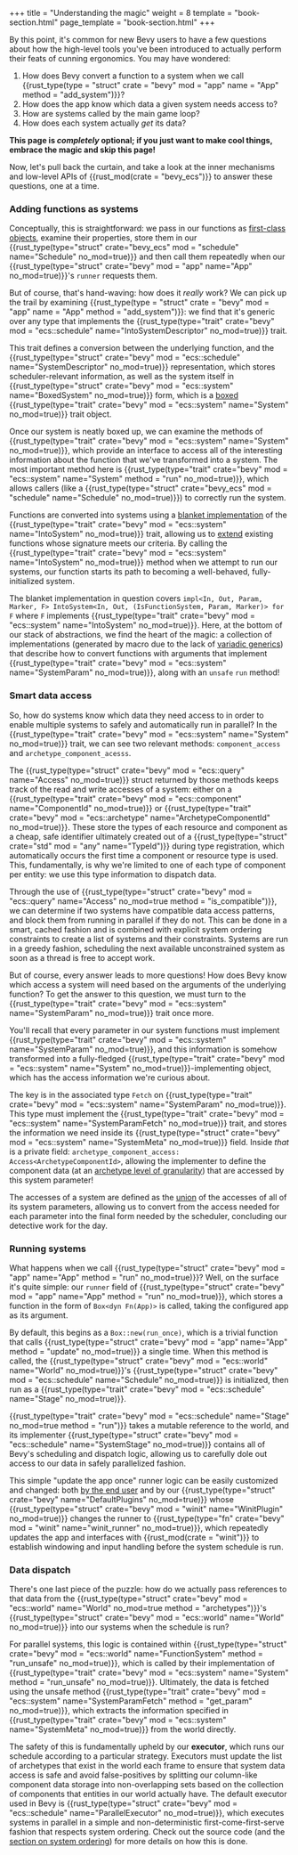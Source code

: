 +++
title = "Understanding the magic"
weight = 8
template = "book-section.html"
page_template = "book-section.html"
+++

By this point, it's common for new Bevy users to have a few questions about how the high-level tools you've been introduced to actually perform their feats of cunning ergonomics.
You may have wondered:

1. How does Bevy convert a function to a system when we call {{rust_type(type = "struct" crate = "bevy" mod = "app" name = "App" method = "add_system")}}?
2. How does the app know which data a given system needs access to?
3. How are systems called by the main game loop?
4. How does each system actually *get* its data?

**This page is *completely* optional; if you just want to make cool things, embrace the magic and skip this page!**

Now, let's pull back the curtain, and take a look at the inner mechanisms and low-level APIs of {{rust_mod(crate = "bevy_ecs")}} to answer these questions, one at a time.

### Adding functions as systems

Conceptually, this is straightforward: we pass in our functions as [first-class objects](https://en.wikipedia.org/wiki/First-class_function), examine their properties, store them in our {{rust_type(type="struct" crate="bevy_ecs" mod = "schedule" name="Schedule" no_mod=true)}} and then call them repeatedly when our {{rust_type(type="struct" crate="bevy" mod = "app" name="App" no_mod=true)}}'s `runner` requests them.

But of course, that's hand-waving: how does it *really* work?
We can pick up the trail by examining {{rust_type(type = "struct" crate = "bevy" mod = "app" name = "App" method = "add_system")}}: we find that it's generic over any type that implements the {{rust_type(type="trait" crate="bevy" mod = "ecs::schedule" name="IntoSystemDescriptor" no_mod=true)}} trait.

This trait defines a conversion between the underlying function, and the {{rust_type(type="struct" crate="bevy" mod = "ecs::schedule" name="SystemDescriptor" no_mod=true)}} representation, which stores scheduler-relevant information, as well as the system itself in {{rust_type(type="struct" crate="bevy" mod = "ecs::system" name="BoxedSystem" no_mod=true)}} form, which is a [boxed](https://doc.rust-lang.org/std/boxed/index.html) {{rust_type(type="trait" crate="bevy" mod = "ecs::system" name="System" no_mod=true)}} trait object.

Once our system is neatly boxed up, we can examine the methods of {{rust_type(type="trait" crate="bevy" mod = "ecs::system" name="System" no_mod=true)}}, which provide an interface to access all of the interesting information about the function that we've transformed into a system.
The most important method here is {{rust_type(type="trait" crate="bevy" mod = "ecs::system" name="System" method = "run" no_mod=true)}}, which allows callers (like a {{rust_type(type="struct" crate="bevy_ecs" mod = "schedule" name="Schedule" no_mod=true)}}) to correctly run the system.

Functions are converted into systems using a [blanket implementation](https://doc.rust-lang.org/book/ch10-02-traits.html#using-trait-bounds-to-conditionally-implement-methods) of the {{rust_type(type="trait" crate="bevy" mod = "ecs::system" name="IntoSystem" no_mod=true)}} trait, allowing us to [extend](http://xion.io/post/code/rust-extension-traits.html) existing functions whose signature meets our criteria.
By calling the {{rust_type(type="trait" crate="bevy" mod = "ecs::system" name="IntoSystem" no_mod=true)}} method when we attempt to run our systems, our function starts its path to becoming a well-behaved, fully-initialized system.

The blanket implementation in question covers `impl<In, Out, Param, Marker, F> IntoSystem<In, Out, (IsFunctionSystem, Param, Marker)> for F` where `F` implements {{rust_type(type="trait" crate="bevy" mod = "ecs::system" name="IntoSystem" no_mod=true)}}.
Here, at the bottom of our stack of abstractions, we find the heart of the magic: a collection of implementations (generated by macro due to the lack of [variadic generics](https://github.com/rust-lang/rfcs/issues/376)) that describe how to convert functions with arguments that implement {{rust_type(type="trait" crate="bevy" mod = "ecs::system" name="SystemParam" no_mod=true)}}, along with an `unsafe` `run` method!

### Smart data access

So, how do systems know which data they need access to in order to enable multiple systems to safely and automatically run in parallel?
In the {{rust_type(type="trait" crate="bevy" mod = "ecs::system" name="System" no_mod=true)}} trait, we can see two relevant methods: `component_access` and `archetype_component_acesss`.

The {{rust_type(type="struct" crate="bevy" mod = "ecs::query" name="Access" no_mod=true)}} struct returned by those methods keeps track of the read and write accesses of a system: either on a {{rust_type(type="trait" crate="bevy" mod = "ecs::component" name="ComponentId" no_mod=true)}} or {{rust_type(type="trait" crate="bevy" mod = "ecs::archetype" name="ArchetypeComponentId" no_mod=true)}}.
These store the types of each resource and component as a cheap, safe identifier ultimately created out of a {{rust_type(type="struct" crate="std" mod = "any" name="TypeId")}} during type registration, which automatically occurs the first time a component or resource type is used.
This, fundamentally, is why we're limited to one of each type of component per entity: we use this type information to dispatch data.

Through the use of {{rust_type(type="struct" crate="bevy" mod = "ecs::query" name="Access" no_mod=true method = "is_compatible")}}, we can determine if two systems have compatible data access patterns, and block them from running in parallel if they do not.
This can be done in a smart, cached fashion and is combined with explicit system ordering constraints to create a list of systems and their constraints.
Systems are run in a greedy fashion, scheduling the next available unconstrained system as soon as a thread is free to accept work.

But of course, every answer leads to more questions! How does Bevy know which access a system will need based on the arguments of the underlying function?
To get the answer to this question, we must turn to the {{rust_type(type="trait" crate="bevy" mod = "ecs::system" name="SystemParam" no_mod=true)}} trait once more.

You'll recall that every parameter in our system functions must implement {{rust_type(type="trait" crate="bevy" mod = "ecs::system" name="SystemParam" no_mod=true)}}, and this information is somehow transformed into a fully-fledged {{rust_type(type="trait" crate="bevy" mod = "ecs::system" name="System" no_mod=true)}}-implementing object, which has the access information we're curious about.

The key is in the associated type `Fetch` on {{rust_type(type="trait" crate="bevy" mod = "ecs::system" name="SystemParam" no_mod=true)}}.
This type must implement the {{rust_type(type="trait" crate="bevy" mod = "ecs::system" name="SystemParamFetch" no_mod=true)}} trait,
and stores the information we need inside its {{rust_type(type="struct" crate="bevy" mod = "ecs::system" name="SystemMeta" no_mod=true)}} field.
Inside *that* is a private field: `archetype_component_access: Access<ArchetypeComponentId>`, allowing the implementer to define the component data (at an [archetype level of granularity](https://github.com/bevyengine/bevy/pull/1525)) that are accessed by this system parameter!

The accesses of a system are defined as the [union](https://en.wikipedia.org/wiki/Union_(set_theory)) of the accesses of all of its system parameters, allowing us to convert from the access needed for each parameter into the final form needed by the scheduler, concluding our detective work for the day.

### Running systems

What happens when we call {{rust_type(type="struct" crate="bevy" mod = "app" name="App" method = "run" no_mod=true)}}?
Well, on the surface it's quite simple: our `runner` field of {{rust_type(type="struct" crate="bevy" mod = "app" name="App" method = "run" no_mod=true)}}, which stores a function in the form of `Box<dyn Fn(App)>` is called, taking the configured app as its argument.

By default, this begins as a `Box::new(run_once)`, which is a trivial function that calls {{rust_type(type="struct" crate="bevy" mod = "app" name="App" method = "update" no_mod=true)}} a single time.
When this method is called, the {{rust_type(type="struct" crate="bevy" mod = "ecs::world" name="World" no_mod=true)}}'s {{rust_type(type="struct" crate="bevy" mod = "ecs::schedule" name="Schedule" no_mod=true)}} is initialized, then run as a {{rust_type(type="trait" crate="bevy" mod = "ecs::schedule" name="Stage" no_mod=true)}}.

{{rust_type(type="trait" crate="bevy" mod = "ecs::schedule" name="Stage" no_mod=true method = "run")}} takes a mutable reference to the world, and its implementer {{rust_type(type="struct" crate="bevy" mod = "ecs::schedule" name="SystemStage" no_mod=true)}} contains all of Bevy's scheduling and dispatch logic, allowing us to carefully dole out access to our data in safely parallelized fashion.

This simple "update the app once" runner logic can be easily customized and changed: both [by the end user](https://github.com/bevyengine/bevy/blob/main/examples/app/custom_loop.rs) and by our {{rust_type(type="struct" crate="bevy" name="DefaultPlugins" no_mod=true)}} whose {{rust_type(type="struct" crate="bevy" mod = "winit" name="WinitPlugin" no_mod=true)}} changes the runner to {{rust_type(type="fn" crate="bevy" mod = "winit" name="winit_runner" no_mod=true)}}, which  repeatedly updates the app and interfaces with {{rust_mod(crate = "winit")}} to establish windowing and input handling before the system schedule is run.

### Data dispatch

There's one last piece of the puzzle: how do we actually pass references to that data from the {{rust_type(type="struct" crate="bevy" mod = "ecs::world" name="World" no_mod=true method = "archetypes")}}'s {{rust_type(type="struct" crate="bevy" mod = "ecs::world" name="World" no_mod=true)}} into our systems when the schedule is run?

For parallel systems, this logic is contained within {{rust_type(type="struct" crate="bevy" mod = "ecs::world" name="FunctionSystem" method = "run_unsafe" no_mod=true)}}, which is called by their implementation of {{rust_type(type="trait" crate="bevy" mod = "ecs::system" name="System" method = "run_unsafe" no_mod=true)}}.
Ultimately, the data is fetched using the unsafe method {{rust_type(type="trait" crate="bevy" mod = "ecs::system" name="SystemParamFetch" method = "get_param" no_mod=true)}}, which extracts the information specified in {{rust_type(type="trait" crate="bevy" mod = "ecs::system" name="SystemMeta" no_mod=true)}} from the world directly.

The safety of this is fundamentally upheld by our **executor**, which runs our schedule according to a particular strategy.
Executors must update the list of archetypes that exist in the world each frame to ensure that system data access is safe and avoid false-positives by splitting our column-like component data storage into non-overlapping sets based on the collection of components that entities in our world actually have.
The default executor used in Bevy is {{rust_type(type="struct" crate="bevy" mod = "ecs::schedule" name="ParallelExecutor" no_mod=true)}}, which executes systems in parallel in a simple and non-deterministic first-come-first-serve fashion that respects system ordering.
Check out the source code (and the [section on system ordering](../../game-logic/system-ordering/_index.md)) for more details on how this is done.
